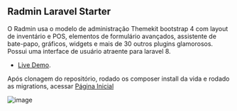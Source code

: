 ## Radmin Laravel Starter

O Radmin usa o modelo de administração Themekit bootstrap 4 com layout de inventário e POS, elementos de formulário avançados, assistente de bate-papo, gráficos, widgets e mais de 30 outros plugins glamorosos. Possui uma interface de usuário atraente para laravel 8.

-   [Live Demo](https://codecanyon.net/item/laravel-admin-template-roles-permission-editable-datatables/26005211?gclid=Cj0KCQjwheyUBhD-ARIsAHJNM-PQ-yu9Jg9ayiG4UexrldQp5I56bvmZbynWys4hDTa35cz9n2FOffcaAhidEALw_wcB).

Após clonagem do repositório, rodado os composer install da vida e rodado as migrations, acessar [Página Inicial](http://radmin.laravel.test/login)

![image](https://user-images.githubusercontent.com/456792/172019767-78b0a312-e6ce-458f-9515-4b695fa1b755.png)
